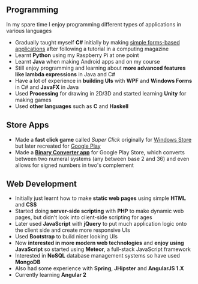 ## Programming
In my spare time I enjoy programming different types of applications in various languages
* Gradually taught myself **C#** initially by making [simple forms-based applications](http://ruebzkuebz.ruben9922.co.uk/programs/myprograms) after following a tutorial in a computing magazine
* Learnt **Python** using my Raspberry Pi at one point
* Learnt **Java** when making Android apps and on my course
* Still enjoy programming and learning about **more advanced features like lambda expressions** in Java and C#
* Have a lot of experience in **building UIs** with **WPF** and **Windows Forms** in C# and **JavaFX** in Java
* Used **Processing** for drawing in 2D/3D and started learning **Unity** for making games
* Used **other languages** such as **C** and **Haskell**

## Store Apps
* Made a **fast click game** called *Super Click* originally for [Windows Store](https://www.microsoft.com/en-us/store/p/super-click/9wzdncrfjtrq) but later recreated for [Google Play](https://play.google.com/store/apps/details?id=com.ruben9922.superclick)
* Made a [**Binary Converter app**](https://play.google.com/store/apps/details?id=com.ruben9922.binaryconverter) for Google Play Store, which converts between two numeral systems (any between base 2 and 36) and even allows for signed numbers in two's complement

## Web Development
* Initially just learnt how to make **static web pages** using simple **HTML** and **CSS**
* Started doing **server-side scripting** with **PHP** to make dynamic web pages, but didn't look into client-side scripting for ages
* Later used **JavaScript** with **jQuery** to put much application logic onto the client side and create more responsive UIs
* Used **Bootstrap** to build nicer looking UIs
* Now **interested in more modern web technologies** and **enjoy using JavaScript** so started using **Meteor**, a full-stack JavaScript framework
* Interested in **NoSQL** database management systems so have used **MongoDB**
* Also had some experience with **Spring**, **JHipster** and **AngularJS 1.X**
* Currently learning **Angular 2**
